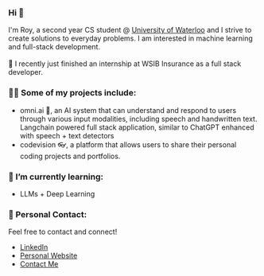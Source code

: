 ### Hi 👋

I'm Roy, a second year CS student @ [University of Waterloo](https://uwaterloo.ca/about/) and I strive to create solutions to everyday problems. I am interested in machine learning and full-stack development. <br><br>
🧰 I recently just finished an internship at WSIB Insurance as a full stack developer.

### 🧑‍💻 Some of my projects include:
- omni.ai 🤖, an AI system that can understand and respond to users through various input modalities, including speech and handwritten text. Langchain powered full stack application, similar to ChatGPT enhanced with speech + text detectors
- codevision 👓, a platform that allows users to share their personal coding projects and portfolios.

### 🌱 I’m currently learning:
- LLMs + Deep Learning

### 💌 Personal Contact: 
Feel free to contact and connect!
- [LinkedIn](https://www.linkedin.com/in/roychon)
- [Personal Website](https://roychon.github.io)
- [Contact Me](mailto:rchon@uwaterloo.ca)
